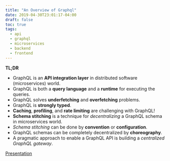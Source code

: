 ```yaml
---
title: "An Overview of Graphql"
date: 2019-04-30T23:01:17-04:00
draft: false
toc: true
tags:
  - api
  - graphql
  - microservices
  - backend
  - frontend
---
```


**TL;DR**

  - GraphQL is an **API integration layer** in distributed software (microservices) world.
  - GraphQL is both a **query language** and a **runtime** for executing the queries.
  - GraphQL solves **underfetching** and **overfetching** problems.
  - GraphQL is **strongly typed**.
  - **Caching**, **profiling**, and **rate limiting** are challenging with GraphQL!
  - **Schema stitching** is a technique for _decentralizing_ a GraphQL schema in microservices world.
  - _Schema stitching_ can be done by **convention** or **configuration**.
  - GraphQL schemas can be completely decentralized by **choreography**.
  - A pragmatic approach to enable a GraphQL API is building a _centralized GraphQL gateway_.

[Presentation](/files/graphql-20190430.pdf)
